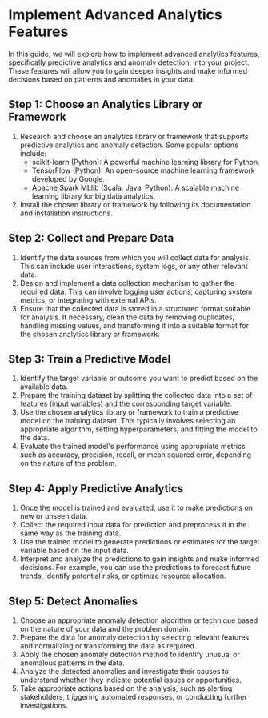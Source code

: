 

# Implement Advanced Analytics Features

In this guide, we will explore how to implement advanced analytics features, specifically predictive analytics and anomaly detection, into your project. These features will allow you to gain deeper insights and make informed decisions based on patterns and anomalies in your data.

## Step 1: Choose an Analytics Library or Framework

1. Research and choose an analytics library or framework that supports predictive analytics and anomaly detection. Some popular options include:
   - scikit-learn (Python): A powerful machine learning library for Python.
   - TensorFlow (Python): An open-source machine learning framework developed by Google.
   - Apache Spark MLlib (Scala, Java, Python): A scalable machine learning library for big data analytics.
2. Install the chosen library or framework by following its documentation and installation instructions.

## Step 2: Collect and Prepare Data

1. Identify the data sources from which you will collect data for analysis. This can include user interactions, system logs, or any other relevant data.
2. Design and implement a data collection mechanism to gather the required data. This can involve logging user actions, capturing system metrics, or integrating with external APIs.
3. Ensure that the collected data is stored in a structured format suitable for analysis. If necessary, clean the data by removing duplicates, handling missing values, and transforming it into a suitable format for the chosen analytics library or framework.

## Step 3: Train a Predictive Model

1. Identify the target variable or outcome you want to predict based on the available data.
2. Prepare the training dataset by splitting the collected data into a set of features (input variables) and the corresponding target variable.
3. Use the chosen analytics library or framework to train a predictive model on the training dataset. This typically involves selecting an appropriate algorithm, setting hyperparameters, and fitting the model to the data.
4. Evaluate the trained model's performance using appropriate metrics such as accuracy, precision, recall, or mean squared error, depending on the nature of the problem.

## Step 4: Apply Predictive Analytics

1. Once the model is trained and evaluated, use it to make predictions on new or unseen data.
2. Collect the required input data for prediction and preprocess it in the same way as the training data.
3. Use the trained model to generate predictions or estimates for the target variable based on the input data.
4. Interpret and analyze the predictions to gain insights and make informed decisions. For example, you can use the predictions to forecast future trends, identify potential risks, or optimize resource allocation.

## Step 5: Detect Anomalies

1. Choose an appropriate anomaly detection algorithm or technique based on the nature of your data and the problem domain.
2. Prepare the data for anomaly detection by selecting relevant features and normalizing or transforming the data as required.
3. Apply the chosen anomaly detection method to identify unusual or anomalous patterns in the data.
4. Analyze the detected anomalies and investigate their causes to understand whether they indicate potential issues or opportunities.
5. Take appropriate actions based on the analysis, such as alerting stakeholders, triggering automated responses, or conducting further investigations.

